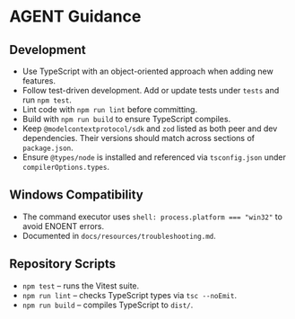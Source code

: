 # AGENT Guidance

## Development
- Use TypeScript with an object-oriented approach when adding new features.
- Follow test-driven development. Add or update tests under `tests` and run `npm test`.
- Lint code with `npm run lint` before committing.
- Build with `npm run build` to ensure TypeScript compiles.
- Keep `@modelcontextprotocol/sdk` and `zod` listed as both peer and dev dependencies. Their versions should match across sections of `package.json`.
- Ensure `@types/node` is installed and referenced via `tsconfig.json` under `compilerOptions.types`.

## Windows Compatibility
- The command executor uses `shell: process.platform === "win32"` to avoid ENOENT errors.
- Documented in `docs/resources/troubleshooting.md`.

## Repository Scripts
- `npm test` – runs the Vitest suite.
- `npm run lint` – checks TypeScript types via `tsc --noEmit`.
- `npm run build` – compiles TypeScript to `dist/`.

